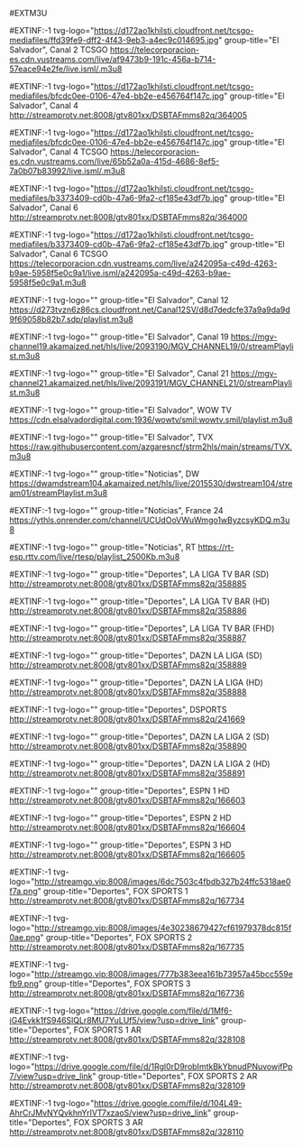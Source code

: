 #EXTM3U

#EXTINF:-1 tvg-logo="https://d172ao1khilsti.cloudfront.net/tcsgo-mediafiles/ffd39fe9-dff2-4f43-9eb3-a4ec9c014695.jpg" group-title="El Salvador", Canal 2 TCSGO
https://telecorporacion-es.cdn.vustreams.com/live/af9473b9-191c-456a-b714-57eace94e2fe/live.isml/.m3u8

#EXTINF:-1 tvg-logo="https://d172ao1khilsti.cloudfront.net/tcsgo-mediafiles/bfcdc0ee-0106-47e4-bb2e-e456764f147c.jpg" group-title="El Salvador", Canal 4
http://streamprotv.net:8008/gtv801xx/DSBTAFmms82q/364005

#EXTINF:-1 tvg-logo="https://d172ao1khilsti.cloudfront.net/tcsgo-mediafiles/bfcdc0ee-0106-47e4-bb2e-e456764f147c.jpg" group-title="El Salvador", Canal 4 TCSGO
https://telecorporacion-es.cdn.vustreams.com/live/65b52a0a-415d-4686-8ef5-7a0b07b83992/live.isml/.m3u8

#EXTINF:-1 tvg-logo="https://d172ao1khilsti.cloudfront.net/tcsgo-mediafiles/b3373409-cd0b-47a6-9fa2-cf185e43df7b.jpg" group-title="El Salvador", Canal 6
http://streamprotv.net:8008/gtv801xx/DSBTAFmms82q/364000

#EXTINF:-1 tvg-logo="https://d172ao1khilsti.cloudfront.net/tcsgo-mediafiles/b3373409-cd0b-47a6-9fa2-cf185e43df7b.jpg" group-title="El Salvador", Canal 6 TCSGO
https://telecorporacion.cdn.vustreams.com/live/a242095a-c49d-4263-b9ae-5958f5e0c9a1/live.isml/a242095a-c49d-4263-b9ae-5958f5e0c9a1.m3u8

#EXTINF:-1 tvg-logo="" group-title="El Salvador", Canal 12
https://d273tvzn6z86cs.cloudfront.net/Canal12SV/d8d7dedcfe37a9a9da9d9f69058b82b7.sdp/playlist.m3u8

#EXTINF:-1 tvg-logo="" group-title="El Salvador", Canal 19
https://mgv-channel19.akamaized.net/hls/live/2093190/MGV_CHANNEL19/0/streamPlaylist.m3u8

#EXTINF:-1 tvg-logo="" group-title="El Salvador", Canal 21
https://mgv-channel21.akamaized.net/hls/live/2093191/MGV_CHANNEL21/0/streamPlaylist.m3u8

#EXTINF:-1 tvg-logo="" group-title="El Salvador", WOW TV
https://cdn.elsalvadordigital.com:1936/wowtv/smil:wowtv.smil/playlist.m3u8

#EXTINF:-1 tvg-logo="" group-title="El Salvador", TVX
https://raw.githubusercontent.com/azgaresncf/strm2hls/main/streams/TVX.m3u8

#EXTINF:-1 tvg-logo="" group-title="Noticias", DW
https://dwamdstream104.akamaized.net/hls/live/2015530/dwstream104/stream01/streamPlaylist.m3u8

#EXTINF:-1 tvg-logo="" group-title="Noticias", France 24
https://ythls.onrender.com/channel/UCUdOoVWuWmgo1wByzcsyKDQ.m3u8

#EXTINF:-1 tvg-logo="" group-title="Noticias", RT
https://rt-esp.rttv.com/live/rtesp/playlist_2500Kb.m3u8

#EXTINF:-1 tvg-logo="" group-title="Deportes", LA LIGA TV BAR (SD)
http://streamprotv.net:8008/gtv801xx/DSBTAFmms82q/358885

#EXTINF:-1 tvg-logo="" group-title="Deportes", LA LIGA TV BAR (HD)
http://streamprotv.net:8008/gtv801xx/DSBTAFmms82q/358886

#EXTINF:-1 tvg-logo="" group-title="Deportes", LA LIGA TV BAR (FHD)
http://streamprotv.net:8008/gtv801xx/DSBTAFmms82q/358887

#EXTINF:-1 tvg-logo="" group-title="Deportes", DAZN LA LIGA (SD)
http://streamprotv.net:8008/gtv801xx/DSBTAFmms82q/358889

#EXTINF:-1 tvg-logo="" group-title="Deportes", DAZN LA LIGA (HD)
http://streamprotv.net:8008/gtv801xx/DSBTAFmms82q/358888

#EXTINF:-1 tvg-logo="" group-title="Deportes", DSPORTS
http://streamprotv.net:8008/gtv801xx/DSBTAFmms82q/241669

#EXTINF:-1 tvg-logo="" group-title="Deportes", DAZN LA LIGA 2 (SD)
http://streamprotv.net:8008/gtv801xx/DSBTAFmms82q/358890

#EXTINF:-1 tvg-logo="" group-title="Deportes", DAZN LA LIGA 2 (HD)
http://streamprotv.net:8008/gtv801xx/DSBTAFmms82q/358891

#EXTINF:-1 tvg-logo="" group-title="Deportes", ESPN 1 HD
http://streamprotv.net:8008/gtv801xx/DSBTAFmms82q/166603

#EXTINF:-1 tvg-logo="" group-title="Deportes", ESPN 2 HD
http://streamprotv.net:8008/gtv801xx/DSBTAFmms82q/166604

#EXTINF:-1 tvg-logo="" group-title="Deportes", ESPN 3 HD
http://streamprotv.net:8008/gtv801xx/DSBTAFmms82q/166605

#EXTINF:-1 tvg-logo="http://streamgo.vip:8008/images/6dc7503c4fbdb327b24ffc5318ae0f7a.png" group-title="Deportes", FOX SPORTS 1
http://streamprotv.net:8008/gtv801xx/DSBTAFmms82q/167734

#EXTINF:-1 tvg-logo="http://streamgo.vip:8008/images/4e30238679427cf61979378dc815f0ae.png" group-title="Deportes", FOX SPORTS 2
http://streamprotv.net:8008/gtv801xx/DSBTAFmms82q/167735

#EXTINF:-1 tvg-logo="http://streamgo.vip:8008/images/777b383eea161b73957a45bcc559efb9.png" group-title="Deportes", FOX SPORTS 3
http://streamprotv.net:8008/gtv801xx/DSBTAFmms82q/167736

#EXTINF:-1 tvg-logo="https://drive.google.com/file/d/1Mf6-iG4Evkk1fS946SlQLr8MU7YuLUf5/view?usp=drive_link" group-title="Deportes", FOX SPORTS 1 AR
http://streamprotv.net:8008/gtv801xx/DSBTAFmms82q/328108

#EXTINF:-1 tvg-logo="https://drive.google.com/file/d/1Rgl0rD9robImtkBkYbnudPNuvowjfPp7/view?usp=drive_link" group-title="Deportes", FOX SPORTS 2 AR
http://streamprotv.net:8008/gtv801xx/DSBTAFmms82q/328109

#EXTINF:-1 tvg-logo="https://drive.google.com/file/d/104L49-AhrCrJMvNYQvkhnYrIVT7xzaoS/view?usp=drive_link" group-title="Deportes", FOX SPORTS 3 AR
http://streamprotv.net:8008/gtv801xx/DSBTAFmms82q/328110


